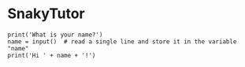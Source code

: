 # SnakyTutor

```Phyton]
print('What is your name?')
name = input()  # read a single line and store it in the variable "name"
print('Hi ' + name + '!')
```
